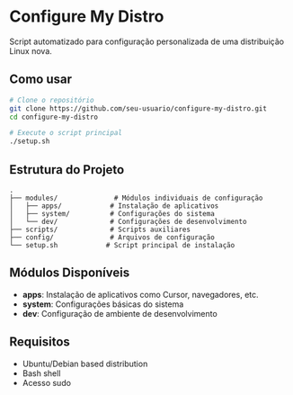 # Configure My Distro

Script automatizado para configuração personalizada de uma distribuição Linux nova.

## Como usar

```bash
# Clone o repositório
git clone https://github.com/seu-usuario/configure-my-distro.git
cd configure-my-distro

# Execute o script principal
./setup.sh
```

## Estrutura do Projeto

```
.
├── modules/              # Módulos individuais de configuração
│   ├── apps/            # Instalação de aplicativos
│   ├── system/          # Configurações do sistema
│   └── dev/             # Configurações de desenvolvimento
├── scripts/             # Scripts auxiliares
├── config/              # Arquivos de configuração
└── setup.sh            # Script principal de instalação
```

## Módulos Disponíveis

- **apps**: Instalação de aplicativos como Cursor, navegadores, etc.
- **system**: Configurações básicas do sistema
- **dev**: Configuração de ambiente de desenvolvimento

## Requisitos

- Ubuntu/Debian based distribution
- Bash shell
- Acesso sudo 